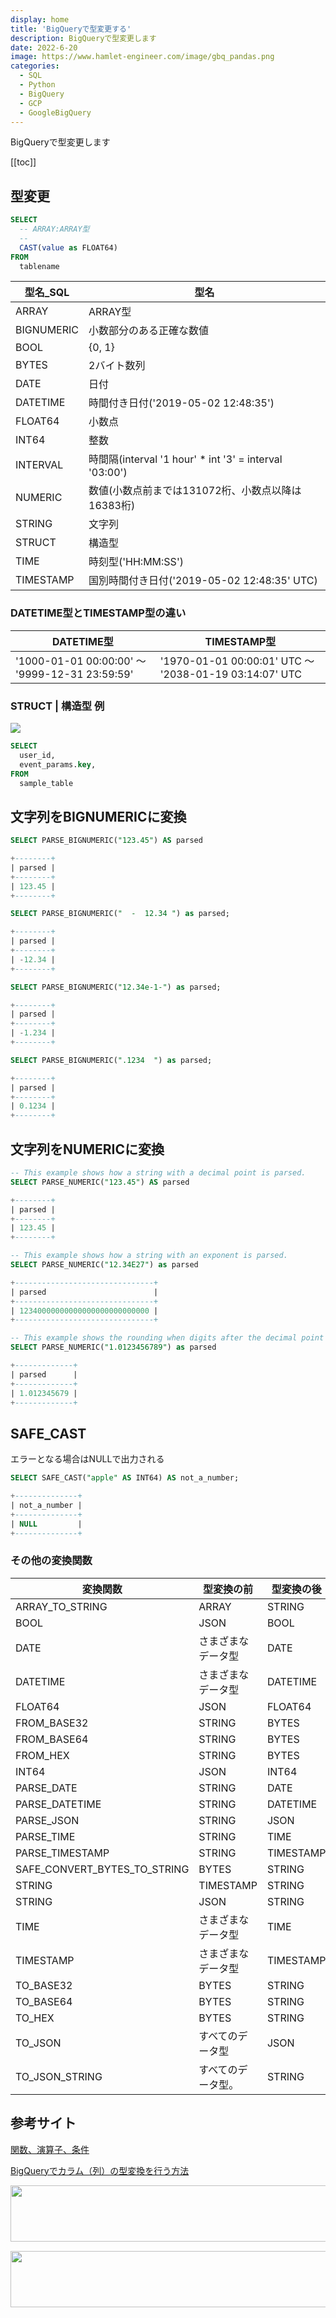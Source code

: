 ```yaml
---
display: home
title: 'BigQueryで型変更する'
description: BigQueryで型変更します
date: 2022-6-20
image: https://www.hamlet-engineer.com/image/gbq_pandas.png
categories: 
  - SQL
  - Python
  - BigQuery
  - GCP
  - GoogleBigQuery
---
```

BigQueryで型変更します
<!-- https://www.hamlet-engineer.com -->
<!-- ![](/image/ChordDiagram.png) -->

<!-- more -->

<ClientOnly>
  <CallInArticleAdsense />
</ClientOnly>

[[toc]]

## 型変更

```SQL
SELECT 
  -- ARRAY:ARRAY型
  -- 
  CAST(value as FLOAT64) 
FROM
  tablename
```

| 型名_SQL | 型名 | 
| - | - |
| ARRAY | ARRAY型 |
| BIGNUMERIC | 小数部分のある正確な数値 |
| BOOL | {0, 1} |
| BYTES | 2バイト数列 |
| DATE | 日付 |
| DATETIME | 時間付き日付('2019-05-02 12:48:35') |
| FLOAT64 | 小数点 |
| INT64 | 整数 |
| INTERVAL | 時間隔(interval '1 hour' * int '3' = interval '03:00') |
| NUMERIC | 数値(小数点前までは131072桁、小数点以降は16383桁) |
| STRING | 文字列 |
| STRUCT | 構造型 |
| TIME | 時刻型('HH:MM:SS') |
| TIMESTAMP | 国別時間付き日付('2019-05-02 12:48:35' UTC) |

### DATETIME型とTIMESTAMP型の違い

| DATETIME型 | TIMESTAMP型 |
| - | - |
| '1000-01-01 00:00:00' ～ '9999-12-31 23:59:59' | '1970-01-01 00:00:01' UTC ～ '2038-01-19 03:14:07' UTC |

### STRUCT | 構造型 例
![](STRUCT.png)

```SQL
SELECT
  user_id,
  event_params.key,
FROM
  sample_table
```


## 文字列をBIGNUMERICに変換

```SQL
SELECT PARSE_BIGNUMERIC("123.45") AS parsed

+--------+
| parsed |
+--------+
| 123.45 |
+--------+

SELECT PARSE_BIGNUMERIC("  -  12.34 ") as parsed;

+--------+
| parsed |
+--------+
| -12.34 |
+--------+

SELECT PARSE_BIGNUMERIC("12.34e-1-") as parsed;

+--------+
| parsed |
+--------+
| -1.234 |
+--------+

SELECT PARSE_BIGNUMERIC(".1234  ") as parsed;

+--------+
| parsed |
+--------+
| 0.1234 |
+--------+
```

## 文字列をNUMERICに変換

```SQL
-- This example shows how a string with a decimal point is parsed.
SELECT PARSE_NUMERIC("123.45") AS parsed

+--------+
| parsed |
+--------+
| 123.45 |
+--------+

-- This example shows how a string with an exponent is parsed.
SELECT PARSE_NUMERIC("12.34E27") as parsed

+-------------------------------+
| parsed                        |
+-------------------------------+
| 12340000000000000000000000000 |
+-------------------------------+

-- This example shows the rounding when digits after the decimal point exceeds 9.
SELECT PARSE_NUMERIC("1.0123456789") as parsed

+-------------+
| parsed      |
+-------------+
| 1.012345679 |
+-------------+
```


## SAFE_CAST
エラーとなる場合はNULLで出力される

```SQL
SELECT SAFE_CAST("apple" AS INT64) AS not_a_number;

+--------------+
| not_a_number |
+--------------+
| NULL         |
+--------------+
```

### その他の変換関数

| 変換関数 | 型変換の前 | 型変換の後 |
| - | - | - |
| ARRAY_TO_STRING | ARRAY | STRING |
| BOOL | JSON | BOOL |
| DATE | さまざまなデータ型 | DATE |
| DATETIME | さまざまなデータ型 | DATETIME |
| FLOAT64 | JSON | FLOAT64 |
| FROM_BASE32 | STRING | BYTES |
| FROM_BASE64 | STRING | BYTES |
| FROM_HEX | STRING | BYTES |
| INT64 | JSON | INT64 |
| PARSE_DATE | STRING | DATE |
| PARSE_DATETIME | STRING | DATETIME |
| PARSE_JSON | STRING | JSON |
| PARSE_TIME | STRING | TIME |
| PARSE_TIMESTAMP | STRING | TIMESTAMP |
| SAFE_CONVERT_BYTES_TO_STRING | BYTES | STRING |
| STRING | TIMESTAMP | STRING |
| STRING | JSON | STRING |
| TIME | さまざまなデータ型 | TIME |
| TIMESTAMP | さまざまなデータ型 | TIMESTAMP |
| TO_BASE32 | BYTES | STRING |
| TO_BASE64 | BYTES | STRING |
| TO_HEX | BYTES | STRING |
| TO_JSON | すべてのデータ型 | JSON |
| TO_JSON_STRING | すべてのデータ型。 | STRING |


## 参考サイト
[関数、演算子、条件 ](https://cloud.google.com/bigquery/docs/reference/standard-sql/functions-and-operators#casting)

[BigQueryでカラム（列）の型変換を行う方法](https://qiita.com/h1rok1tanaka/items/43ddf91913628c99a5c0)


<ClientOnly>
  <CallInArticleAdsense />
</ClientOnly>

<!-- TechAcademy -->
<a href="//af.moshimo.com/af/c/click?a_id=2604050&p_id=1555&pc_id=2816&pl_id=29835&guid=ON" rel="nofollow" referrerpolicy="no-referrer-when-downgrade"><img src="//image.moshimo.com/af-img/0866/000000029835.jpg" width="728" height="90" style="border:none;"></a><img src="//i.moshimo.com/af/i/impression?a_id=2604050&p_id=1555&pc_id=2816&pl_id=29835" width="1" height="1" style="border:none;">

<!-- テックキャンプ -->
<a href="//af.moshimo.com/af/c/click?a_id=2641145&p_id=1770&pc_id=3386&pl_id=25847&guid=ON" rel="nofollow" referrerpolicy="no-referrer-when-downgrade"><img src="//image.moshimo.com/af-img/1115/000000025847.png" width="728" height="90" style="border:none;"></a><img src="//i.moshimo.com/af/i/impression?a_id=2641145&p_id=1770&pc_id=3386&pl_id=25847" width="1" height="1" style="border:none;">